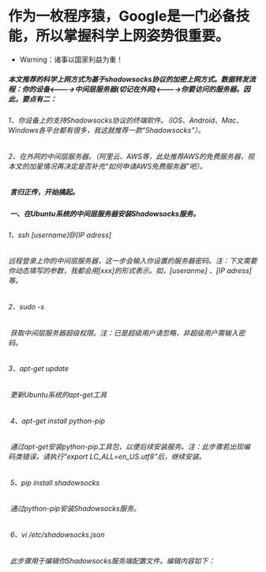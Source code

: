 # 作为一枚程序猿，Google是一门必备技能，所以掌握科学上网姿势很重要。
*  Warning：诸事以国家利益为重！

#####  本文推荐的科学上网方式为基于shadowsocks协议的加密上网方式。数据转发流程：你的设备<---->中间层服务器(切记在外网)<---->你要访问的服务器。因此，要点有二：
######  1、你设备上的支持Shadowsocks协议的终端软件。（iOS、Android、Mac、Windows各平台都有很多，我这就推荐一款“Shadowsocks”）。  
######  2、在外网的中间层服务器。（阿里云、AWS等，此处推荐AWS的免费服务器，视本文的加星情况再决定是否补充“如何申请AWS免费服务器”吧）。

#####  言归正传，开始搞起。
#####  一、在Ubuntu系统的中间层服务器安装Shadowsocks服务。
######  1、ssh [username]@[IP adress]                  
######  远程登录上你的中间层服务器，这一步会输入你设置的服务器密码。注：下文需要你动态填写的参数，我都会用[xxx]的形式表示。如，[useranme] 、[IP adress]等。
######  2、sudo -s
######  获取中间层服务器超级权限。注：已是超级用户请忽略，非超级用户需输入密码。
######  3、apt-get update 
######  更新Ubuntu系统的apt-get工具
######  4、apt-get install python-pip
######  通过apt-get安装python-pip工具包，以便后续安装服务。注：此步骤若出现编码类错误，请执行“export LC_ALL=en_US.utf8”后，继续安装。
######  5、pip install shadowsocks
######  通过python-pip安装Shadowsocks服务。
######  6、vi /etc/shadowsocks.json
######  此步骤用于编辑你Shadowsocks服务端配置文件。编辑内容如下：
######  
######  
######  
######  
######  
######  
######  
######  
######  
######  

